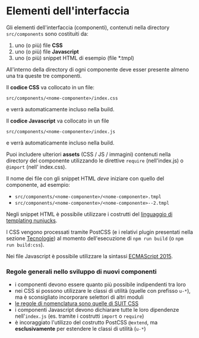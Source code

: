 # Elementi dell'interfaccia

Gli elementi dell'interfaccia (componenti), contenuti nella directory `src/components` sono costituiti da:

1. uno (o più) file **CSS**
2. uno (o più) file **Javascript**
3. uno (o più) snippet HTML di esempio (file \*.tmpl)

All'interno della directory di ogni componente deve esser presente almeno una tra queste tre componenti.

Il **codice CSS** va collocato in un file:

  `src/components/<nome-componente>/index.css`

e verrà automaticamente incluso nella build.

Il **codice Javascript** va collocato in un file

  `src/components/<nome-componente>/index.js`

e verrà automaticamente incluso nella build.

Puoi includere ulteriori **assets** (CSS / JS / immagini) contenuti nella directory del componente
utilizzando le direttive `require` (nell'index.js) o `@import` (nell' index.css).

Il nome dei file con gli snippet HTML *deve* iniziare con quello del componente, ad esempio:

- `src/components/<nome-componente>/<nome-componente>.tmpl`
- `src/components/<nome-componente>/<nome-componente>--2.tmpl`

Negli snippet HTML è possibile utilizzare i costrutti del
[linguaggio di templating nunjucks](https://mozilla.github.io/nunjucks/).

I CSS vengono processati tramite PostCSS (e i relativi plugin presentati nella sezione [Tecnologie](tecnologie))
al momento dell'esecuzione di `npm run build` (o `npm run build:css`).

Nei file Javascript è possibile utilizzare la sintassi [ECMAScript 2015](https://babeljs.io/docs/learn-es2015/).

### Regole generali nello sviluppo di nuovi componenti

- i componenti devono essere quanto più possibile indipendenti tra loro
- nei CSS si possono utilizzare le classi di utilità (quelle con prefisso `u-*`), ma è sconsigliato incorporare selettori di altri moduli
- [le regole di nomenclatura sono quelle di SUIT CSS](https://github.com/suitcss/suit/blob/master/doc/naming-conventions.md)
- i componenti Javascript devono dichiarare tutte le loro dipendenze nell'`index.js` (es. tramite i costrutti `import` o `require`)
- è incoraggiato l'utilizzo del costrutto PostCSS `@extend`, ma **esclusivamente** per estendere le classi di utilità (`u-*`)
